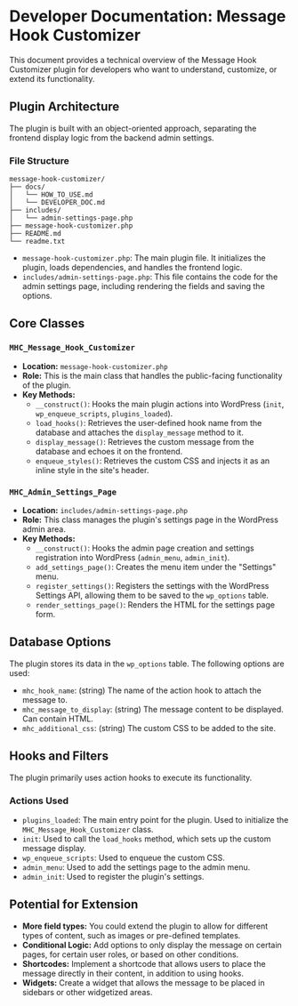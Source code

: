 # Developer Documentation: Message Hook Customizer

This document provides a technical overview of the Message Hook Customizer plugin for developers who want to understand, customize, or extend its functionality.

## Plugin Architecture

The plugin is built with an object-oriented approach, separating the frontend display logic from the backend admin settings.

### File Structure

```
message-hook-customizer/
├── docs/
│   └── HOW_TO_USE.md
│   └── DEVELOPER_DOC.md
├── includes/
│   └── admin-settings-page.php
├── message-hook-customizer.php
├── README.md
└── readme.txt
```

*   `message-hook-customizer.php`: The main plugin file. It initializes the plugin, loads dependencies, and handles the frontend logic.
*   `includes/admin-settings-page.php`: This file contains the code for the admin settings page, including rendering the fields and saving the options.

## Core Classes

### `MHC_Message_Hook_Customizer`

*   **Location:** `message-hook-customizer.php`
*   **Role:** This is the main class that handles the public-facing functionality of the plugin.
*   **Key Methods:**
    *   `__construct()`: Hooks the main plugin actions into WordPress (`init`, `wp_enqueue_scripts`, `plugins_loaded`).
    *   `load_hooks()`: Retrieves the user-defined hook name from the database and attaches the `display_message` method to it.
    *   `display_message()`: Retrieves the custom message from the database and echoes it on the frontend.
    *   `enqueue_styles()`: Retrieves the custom CSS and injects it as an inline style in the site's header.

### `MHC_Admin_Settings_Page`

*   **Location:** `includes/admin-settings-page.php`
*   **Role:** This class manages the plugin's settings page in the WordPress admin area.
*   **Key Methods:**
    *   `__construct()`: Hooks the admin page creation and settings registration into WordPress (`admin_menu`, `admin_init`).
    *   `add_settings_page()`: Creates the menu item under the "Settings" menu.
    *   `register_settings()`: Registers the settings with the WordPress Settings API, allowing them to be saved to the `wp_options` table.
    *   `render_settings_page()`: Renders the HTML for the settings page form.

## Database Options

The plugin stores its data in the `wp_options` table. The following options are used:

*   `mhc_hook_name`: (string) The name of the action hook to attach the message to.
*   `mhc_message_to_display`: (string) The message content to be displayed. Can contain HTML.
*   `mhc_additional_css`: (string) The custom CSS to be added to the site.

## Hooks and Filters

The plugin primarily uses action hooks to execute its functionality.

### Actions Used

*   `plugins_loaded`: The main entry point for the plugin. Used to initialize the `MHC_Message_Hook_Customizer` class.
*   `init`: Used to call the `load_hooks` method, which sets up the custom message display.
*   `wp_enqueue_scripts`: Used to enqueue the custom CSS.
*   `admin_menu`: Used to add the settings page to the admin menu.
*   `admin_init`: Used to register the plugin's settings.

## Potential for Extension

*   **More field types:** You could extend the plugin to allow for different types of content, such as images or pre-defined templates.
*   **Conditional Logic:** Add options to only display the message on certain pages, for certain user roles, or based on other conditions.
*   **Shortcodes:** Implement a shortcode that allows users to place the message directly in their content, in addition to using hooks.
*   **Widgets:** Create a widget that allows the message to be placed in sidebars or other widgetized areas.
